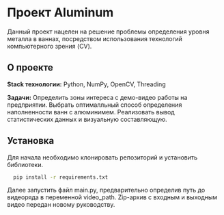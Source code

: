 # Проект Aluminum

Данный проект нацелен на решение проблемы определения уровня металла в ваннах,
посредством использования технологий компьютерного зрения (CV).


## О проекте

**Stack технологии:** Python, NumPy, OpenCV, Threading

**Задачи:** Определить зоны интереса с демо-видео работы на предприятии. Выбрать оптималльный способ определения наполненности ванн с алюминимем. Реализовать вывод статистических данных и визуальную составляющую.




## Установка

Для начала необходимо клонировать репозиторий и установить библиотеки.

```bash
  pip install -r requirements.txt
```

Далее запустить файл main.py, предварительно определив путь до видеоряда в переменной video_path. Zip-архив с входным и выходным видео передан новому руководству.
